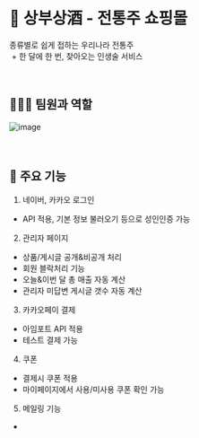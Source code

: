<h1> 🍶 상부상酒 - 전통주 쇼핑몰 </h1>
<p>종류별로 쉽게 접하는 우리나라 전통주<br> 
 + 한 달에 한 번, 찾아오는 인생술 서비스</p>
<br>

<h2> 🧑‍🤝‍🧑 팀원과 역할 </h2>

![image](https://user-images.githubusercontent.com/90268447/187325870-8b7217b3-2af2-4b6e-9de7-dfa95e24bc9a.png)
<br><br><br>

<h2> 💎 주요 기능 </h2>

1. 네이버, 카카오 로그인 
 - API 적용, 기본 정보 불러오기 등으로 성인인증 가능

2. 관리자 페이지
 - 상품/게시글 공개&비공개 처리 
 - 회원 블락처리 기능
 - 오늘&이번 달 총 매출 자동 계산
 - 관리자 미답변 게시글 갯수 자동 계산

3. 카카오페이 결제
 - 아임포트 API 적용
 - 테스트 결제 가능

4. 쿠폰
 - 결제시 쿠폰 적용 
 - 마이페이지에서 사용/미사용 쿠폰 확인 가능

5. 메일링 기능
 - 
